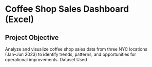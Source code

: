 # Coffee Shop Sales Dashboard (Excel)
## Project Objective
Analyze and visualize coffee shop sales data from three NYC locations (Jan–Jun 2023) to identify trends, patterns, and opportunities for operational improvements.
Dataset Used
